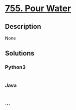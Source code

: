 # [755. Pour Water](https://leetcode.com/problems/pour-water)

## Description
None


## Solutions


### Python3

```python

```

### Java

```java

```

### ...
```

```

